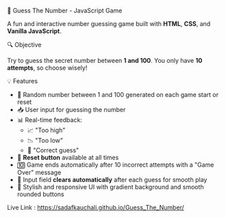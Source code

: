 🎯 Guess The Number - JavaScript Game

A fun and interactive number guessing game built with **HTML**, **CSS**, and **Vanilla JavaScript**.

🔍 Objective

Try to guess the secret number between **1 and 100**. You only have **10 attempts**, so choose wisely!


💡 Features

- 🔢 Random number between 1 and 100 generated on each game start or reset
- 📥 User input for guessing the number
- 📊 Real-time feedback:
  - 📈 "Too high"
  - 📉 "Too low"
  - 🎉 "Correct guess"
- 🔁 **Reset button** available at all times
- 🔟 Game ends automatically after 10 incorrect attempts with a "Game Over" message
- 🔄 Input field **clears automatically** after each guess for smooth play
- 🎨 Stylish and responsive UI with gradient background and smooth rounded buttons


Live Link :  https://sadafkauchali.github.io/Guess_The_Number/
